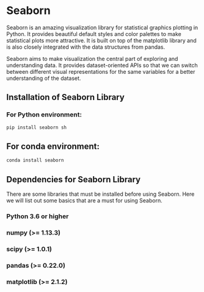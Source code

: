 # Seaborn

Seaborn is an amazing visualization library for statistical graphics plotting in Python. It provides beautiful default styles and color palettes to make statistical plots more attractive. It is built on top of the matplotlib library and is also closely integrated with the data structures from pandas.

Seaborn aims to make visualization the central part of exploring and understanding data. It provides dataset-oriented APIs so that we can switch between different visual representations for the same variables for a better understanding of the dataset.

## Installation of Seaborn Library

### For Python environment:
```sh
pip install seaborn sh
```
## For conda environment:
```sh
conda install seaborn
```

## Dependencies for Seaborn Library

There are some libraries that must be installed before using Seaborn. Here we will list out some basics that are a must for using Seaborn.

### Python 3.6 or higher

### numpy (>= 1.13.3)

### scipy (>= 1.0.1)

### pandas (>= 0.22.0)

### matplotlib (>= 2.1.2)





